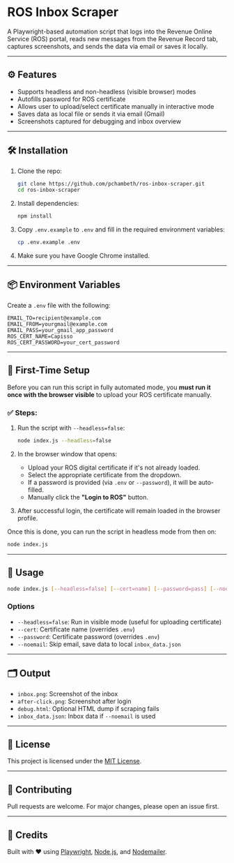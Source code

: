 # ROS Inbox Scraper

A Playwright-based automation script that logs into the Revenue Online Service (ROS) portal, reads new messages from the Revenue Record tab, captures screenshots, and sends the data via email or saves it locally.

---

## ⚙️ Features

- Supports headless and non-headless (visible browser) modes
- Autofills password for ROS certificate
- Allows user to upload/select certificate manually in interactive mode
- Saves data as local file or sends it via email (Gmail)
- Screenshots captured for debugging and inbox overview

---

## 🛠️ Installation

1. Clone the repo:
   ```bash
   git clone https://github.com/pchambeth/ros-inbox-scraper.git
   cd ros-inbox-scraper
   ```

2. Install dependencies:
   ```bash
   npm install
   ```

3. Copy `.env.example` to `.env` and fill in the required environment variables:
   ```bash
   cp .env.example .env
   ```

4. Make sure you have Google Chrome installed.

---

## 📦 Environment Variables

Create a `.env` file with the following:
```env
EMAIL_TO=recipient@example.com
EMAIL_FROM=yourgmail@example.com
EMAIL_PASS=your_gmail_app_password
ROS_CERT_NAME=Capisso
ROS_CERT_PASSWORD=your_cert_password
```

---

## 🚀 First-Time Setup

Before you can run this script in fully automated mode, you **must run it once with the browser visible** to upload your ROS certificate manually.

### ✅ Steps:

1. Run the script with `--headless=false`:
   ```bash
   node index.js --headless=false
   ```
2. In the browser window that opens:
   - Upload your ROS digital certificate if it's not already loaded.
   - Select the appropriate certificate from the dropdown.
   - If a password is provided (via `.env` or `--password`), it will be auto-filled.
   - Manually click the **"Login to ROS"** button.

3. After successful login, the certificate will remain loaded in the browser profile.

Once this is done, you can run the script in headless mode from then on:
```bash
node index.js
```

---

## 🚦 Usage

```bash
node index.js [--headless=false] [--cert=name] [--password=pass] [--noemail]
```

### Options
- `--headless=false`: Run in visible mode (useful for uploading certificate)
- `--cert`: Certificate name (overrides `.env`)
- `--password`: Certificate password (overrides `.env`)
- `--noemail`: Skip email, save data to local `inbox_data.json`

---

## 🗂️ Output
- `inbox.png`: Screenshot of the inbox
- `after-click.png`: Screenshot after login
- `debug.html`: Optional HTML dump if scraping fails
- `inbox_data.json`: Inbox data if `--noemail` is used

---

## 🧾 License

This project is licensed under the [MIT License](LICENSE).

---

## 🤝 Contributing
Pull requests are welcome. For major changes, please open an issue first.

---

## 🙌 Credits
Built with ❤️ using [Playwright](https://playwright.dev/), [Node.js](https://nodejs.org/), and [Nodemailer](https://nodemailer.com/).
